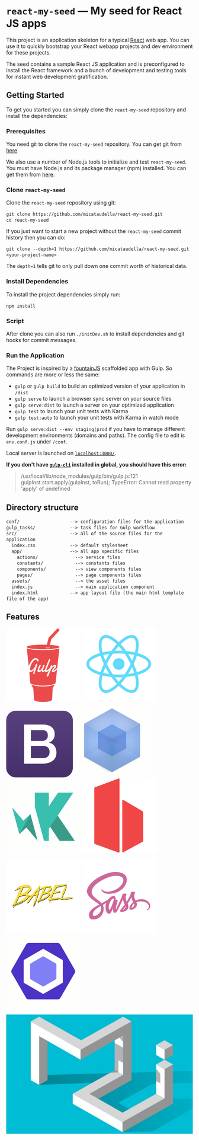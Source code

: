 # `react-my-seed` — My seed for React JS apps

This project is an application skeleton for a typical [React][react] web app. You can use it
to quickly bootstrap your React webapp projects and dev environment for these projects.

The seed contains a sample React JS application and is preconfigured to install the React
framework and a bunch of development and testing tools for instant web development gratification.


## Getting Started

To get you started you can simply clone the `react-my-seed` repository and install the dependencies:

### Prerequisites

You need git to clone the `react-my-seed` repository. You can get git from [here][git].

We also use a number of Node.js tools to initialize and test `react-my-seed`. You must have Node.js
and its package manager (npm) installed. You can get them from [here][node].

### Clone `react-my-seed`

Clone the `react-my-seed` repository using git:

```
git clone https://github.com/micataudella/react-my-seed.git
cd react-my-seed
```

If you just want to start a new project without the `react-my-seed` commit history then you can do:

```
git clone --depth=1 https://github.com/micataudella/react-my-seed.git <your-project-name>
```

The `depth=1` tells git to only pull down one commit worth of historical data.

### Install Dependencies

To install the project dependencies simply run:

```
npm install
```

### Script

After clone you can also run `./initDev.sh` to install dependencies and git hooks for commit messages.

### Run the Application

The Project is inspired by a [fountainJS][fountainjs] scaffolded app with Gulp. So commands are more or less the same:

* `gulp` or `gulp build` to build an optimized version of your application in `/dist`
* `gulp serve` to launch a browser sync server on your source files
* `gulp serve:dist` to launch a server on your optimized application
* `gulp test` to launch your unit tests with Karma
* `gulp test:auto` to launch your unit tests with Karma in watch mode

Run `gulp serve:dist --env staging|prod` if you have to manage different development environments (domains and paths). The config file to edit is `env.conf.js` under `/conf`.

Local server is launched on [`localhost:3000/`][local-app-url].

**If you don't have [`gulp-cli`](https://www.npmjs.com/package/gulp-cli) installed in global, you should have this error:**
> /usr/local/lib/node_modules/gulp/bin/gulp.js:121
    gulpInst.start.apply(gulpInst, toRun);
TypeError: Cannot read property 'apply' of undefined

## Directory structure

```
conf/                   --> configuration files for the application
gulp_tasks/             --> task files for Gulp workflow
src/                    --> all of the source files for the application
  index.css             --> default stylesheet
  app/                  --> all app specific files
    actions/              --> service files
    constants/            --> constants files
    components/           --> view components files
    pages/                --> page components files
  assets/                 --> the asset files
  index.js                --> main application component
  index.html            --> app layout file (the main html template file of the app)
```
## Features

![Logo](src/assets/images/logos/gulp.png)
![Logo](src/assets/images/logos/react.png)
![Logo](src/assets/images/logos/bootstrap.png)
![Logo](src/assets/images/logos/webpack.png)
![Logo](src/assets/images/logos/karma.png)
![Logo](src/assets/images/logos/browsersync.png)

![Logo](src/assets/images/logos/babel.png)
![Logo](src/assets/images/logos/sass.png)
![Logo](src/assets/images/logos/eslint.png)

![Logo](src/assets/images/logos/material-ui.png)


[react]: https://facebook.github.io/react/
[fountainjs]: http://fountainjs.io/
[git]: https://git-scm.com/
[http-server]: https://github.com/indexzero/http-server
[local-app-url]: http://localhost:3000/
[node]: https://nodejs.org/
[npm]: https://www.npmjs.org/
